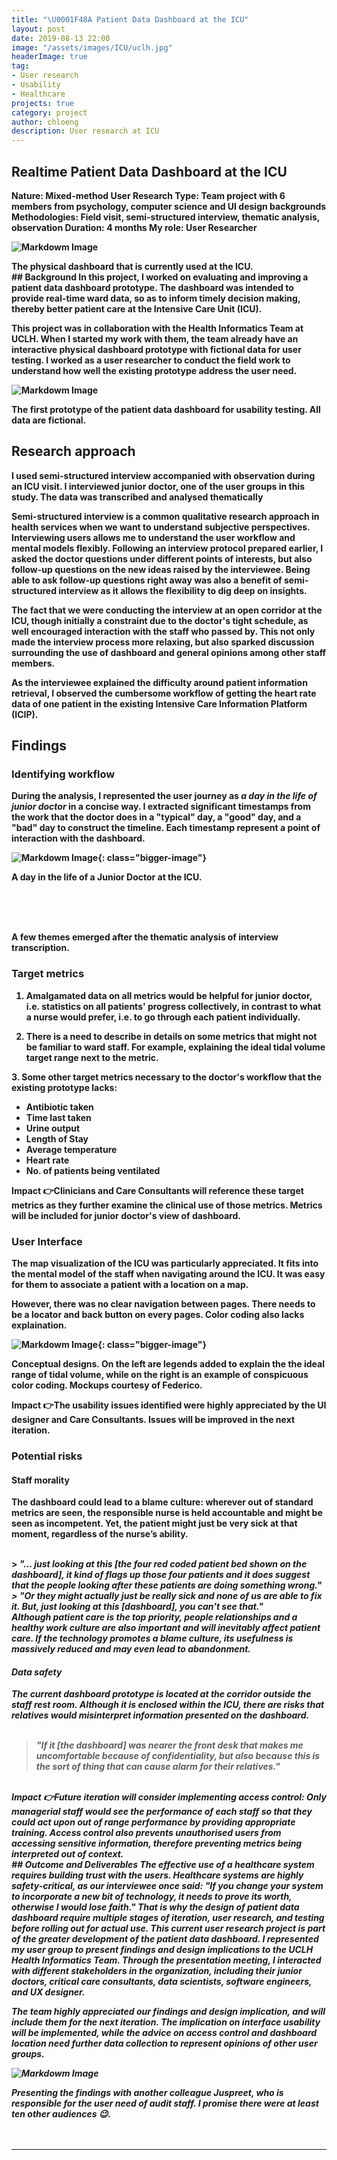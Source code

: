 ```yaml
---
title: "\U0001F48A Patient Data Dashboard at the ICU"
layout: post
date: 2019-08-13 22:00
image: "/assets/images/ICU/uclh.jpg"
headerImage: true
tag:
- User research
- Usability
- Healthcare
projects: true
category: project
author: chloeng
description: User research at ICU
---
```


## Realtime Patient Data Dashboard at the ICU
<b>
<b>Nature: </b> Mixed-method User Research

<b>
<b>Type: </b> Team project with 6 members from psychology, computer science and UI design backgrounds

<b>
<b>Methodologies: </b> Field visit, semi-structured interview, thematic analysis, observation

<b>
<b>Duration: </b> 4 months

<b>
<b>My role: </b> User Researcher



![Markdowm Image][1]
<figcaption>The physical dashboard that is currently used at the ICU.</figcaption>
## Background
In this project, <span class="evidence">I worked on evaluating and improving a patient data dashboard prototype. The dashboard was intended to provide real-time ward data, so as to inform timely decision making, thereby better patient care at the Intensive Care Unit (ICU).</span>

This project was in collaboration with the Health Informatics Team at UCLH. When I started my work with them, the team already have an interactive physical dashboard prototype with fictional data for user testing. I worked as a user researcher to conduct the field work to understand how well the existing prototype address the user need.



![Markdowm Image][2]
<figcaption>The first prototype of the patient data dashboard for usability testing. All data are fictional.</figcaption>

<div class="breaker"></div>

## Research approach
<b> I used semi-structured interview accompanied with observation during an ICU visit. I interviewed junior doctor, one of the user groups in this study. The data was transcribed and analysed thematically

<b> Semi-structured interview is a common qualitative research approach in health services when we want to understand subjective perspectives. <span class="evidence">Interviewing users allows me to understand the user workflow and mental models flexibly.</span> Following an interview protocol prepared earlier, I asked the doctor questions under different points of interests, but also follow-up questions on the new ideas raised by the interviewee. <span class="evidence">Being able to ask follow-up questions right away was also a benefit of semi-structured interview as it allows the flexibility to dig deep on insights.</span>

<b> <span class="evidence">The fact that we were conducting the interview at an open corridor at the ICU, though initially a constraint due to the doctor's tight schedule, as well encouraged interaction with the staff who passed by.</span> This not only made the interview process more relaxing, but also sparked discussion surrounding the use of dashboard and general opinions among other staff members.

<b> As the interviewee explained the difficulty around patient information retrieval, <span class="evidence">I observed the cumbersome workflow of getting the heart rate data of one patient in the existing  Intensive Care Information Platform (ICIP).</span>

<div class="breaker"></div>

## Findings

### Identifying workflow
<b> During the analysis, I represented the user journey as <i>a day in the life of junior doctor</i> in a concise way. I extracted significant timestamps from the work that the doctor does in a "typical" day, a "good" day, and a "bad" day to construct the timeline.
Each timestamp represent a point of interaction with the dashboard.






![Markdowm Image][3]{: class="bigger-image"}
<figcaption>A day in the life of a Junior Doctor at the ICU.</figcaption>






<br><br><br>



<b> A few themes emerged after the thematic analysis of interview transcription.


### Target metrics

1. <b> <span class="evidence">Amalgamated data on all metrics would be helpful for junior doctor, i.e. statistics on all patients' progress collectively</span>, in contrast to what a nurse would prefer, i.e. to go through each patient individually.

2. <b> There is a need to describe in details on some metrics that might not be familiar to ward staff. For example, <span class="evidence">explaining the ideal tidal volume target range next to the metric</span>.


<b> 3. Some other target metrics necessary to the doctor's workflow that the existing prototype lacks:
- <b> Antibiotic taken
- <b> Time last taken
- <b> Urine output
- <b> Length of Stay
- <b> Average temperature
- <b> Heart rate
- <b> No. of patients being ventilated



<b><b>Impact 👉</b>Clinicians and Care Consultants will reference these target metrics as they further examine the clinical use of those metrics. Metrics will be included for junior doctor's view of dashboard.

### User Interface

<b>The map visualization of the ICU was particularly appreciated. It fits into the mental model of the staff when navigating around the ICU. It was easy for them to associate a patient with a location on a map.

<b>However, there was no clear navigation between pages. There needs to be a locator and back button on every pages. Color coding also lacks explaination.

![Markdowm Image][4]{: class="bigger-image"}
<figcaption>Conceptual designs. On the left are legends added to explain the the ideal range of tidal volume, while on the right is an example of conspicuous color coding. Mockups courtesy of Federico.</figcaption>

<b><b>Impact 👉</b>The usability issues identified were highly appreciated by the UI designer and Care Consultants. Issues will be improved in the next iteration.

### Potential risks
#### <b>Staff morality</b>

<b><span class="evidence">The dashboard could lead to a blame culture: wherever out of standard metrics are seen, the responsible nurse is held accountable and might be seen as incompetent.</span> Yet, the patient might just be very sick at that moment, regardless of the nurse’s ability.

<br>
> <i><b>"... just looking at this [the four red coded patient bed shown on the dashboard], <b>it kind of flags up those four patients and it does suggest that the people looking after these patients are doing something wrong</b>."

<br>
> <i><b>"<b>Or they might actually just be really sick and none of us are able to fix it.</b> But, just looking at this [dashboard], you can't see that."

<br>
<b><span class="evidence">Although patient care is the top priority, people relationships and a healthy work culture are also important and will inevitably affect patient care.</span> If the technology promotes a blame culture, its usefulness is massively reduced and may even lead to abandonment.


<br>

#### Data safety

<b>The current dashboard prototype is located at the corridor outside the staff rest room. Although it is enclosed within the ICU, there are risks that relatives would misinterpret information presented on the dashboard.
<br><br>

> <i><b>"If it [the dashboard] was nearer the front desk that makes me uncomfortable because of <b>confidentiality</b>, but also because this is the sort of thing that <b>can cause alarm for their relatives</b>."

<br>
<b><b>Impact 👉</b>Future iteration will consider implementing access control: Only managerial staff would see the performance of each staff so that they could act upon out of range performance by providing appropriate training. Access control also prevents unauthorised users from accessing sensitive information, therefore preventing metrics being interpreted out of context.


<br>


<div class="breaker"></div>
## Outcome and Deliverables
<b><span class="evidence">The effective use of a healthcare system requires building trust with the users. Healthcare systems are highly safety-critical, as our interviewee once said: <i><b>"If you change your system to incorporate a new bit of technology, it needs to prove its worth, otherwise I would lose faith."</b></i></span> That is why the design of patient data dashboard require multiple stages of iteration, user research, and testing before rolling out for actual use.  This current user research project is part of the greater development of the patient data dashboard. I represented my user group to present findings and design implications to the UCLH Health Informatics Team. Through the presentation meeting, I interacted with different stakeholders in the organization, including their junior doctors, critical care consultants, data scientists, software engineers, and UX designer.

<b><span class="evidence">The team highly appreciated our findings and design implication, and will include them for the next iteration.</span> The implication on interface usability will be implemented, while the advice on access control and dashboard location need further data collection to represent opinions of other user groups.

![Markdowm Image][5]
<figcaption>Presenting the findings with another colleague Juspreet, who is responsible for the user need of audit staff. I promise there were at least ten other audiences 😉. </figcaption>


<br>
<br>
<div class="breaker"></div>

---
[1]: https://chloenhy.github.io/assets/images/ICU/uclh1.png
[2]: https://chloenhy.github.io/assets/images/ICU/icu_dashboard.png
[3]: https://chloenhy.github.io/assets/images/ICU/uclh3.png
[4]: https://chloenhy.github.io/assets/images/ICU/maps.png
[5]: https://chloenhy.github.io/assets/images/ICU/ICU-presentation.png